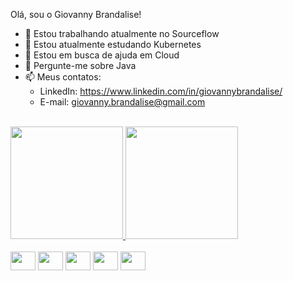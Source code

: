 Olá, sou o Giovanny Brandalise!

- 🔭 Estou trabalhando atualmente no Sourceflow
- 🌱 Estou atualmente estudando Kubernetes
- 🤔 Estou em busca de ajuda em Cloud
- 💬 Pergunte-me sobre Java
- 📫 Meus contatos: 
  - LinkedIn: https://www.linkedin.com/in/giovannybrandalise/
  - E-mail: giovanny.brandalise@gmail.com
<br>
<div>
  <a href="https://github.com/gbrandalise">
    <img height="180em" 
         src="https://github-readme-stats.vercel.app/api?username=gbrandalise&count_private=true&show_icons=true&include_all_commits=true&locale=pt-br"/>
    <img height="180em" src="https://github-readme-stats.vercel.app/api/top-langs/?username=gbrandalise&layout=compact&langs_count=10&locale=pt-br"/>
  </a>
</div>
<br>
<div>
  <img height="30em" width="40em" src="https://cdn.jsdelivr.net/gh/devicons/devicon/icons/java/java-original-wordmark.svg"/>
  <img height="30em" width="40em" src="https://cdn.jsdelivr.net/gh/devicons/devicon/icons/typescript/typescript-original.svg"/>
  <img height="30em" width="40em" src="https://cdn.jsdelivr.net/gh/devicons/devicon/icons/javascript/javascript-original.svg" />
  <img height="30em" width="40em" src="https://cdn.jsdelivr.net/gh/devicons/devicon/icons/spring/spring-original-wordmark.svg" />
  <img height="30em" width="40em" src="https://upload.wikimedia.org/wikipedia/commons/thumb/c/cf/Angular_full_color_logo.svg/640px-Angular_full_color_logo.svg.png"/>
</div>
